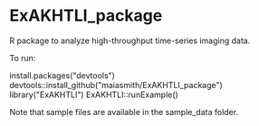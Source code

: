 # ExAKHTLI_package
R package to analyze high-throughput time-series imaging data.

To run:

install.packages("devtools")
devtools::install_github("maiasmith/ExAKHTLI_package")
library("ExAKHTLI")
ExAKHTLI::runExample()

Note that sample files are available in the sample_data folder.